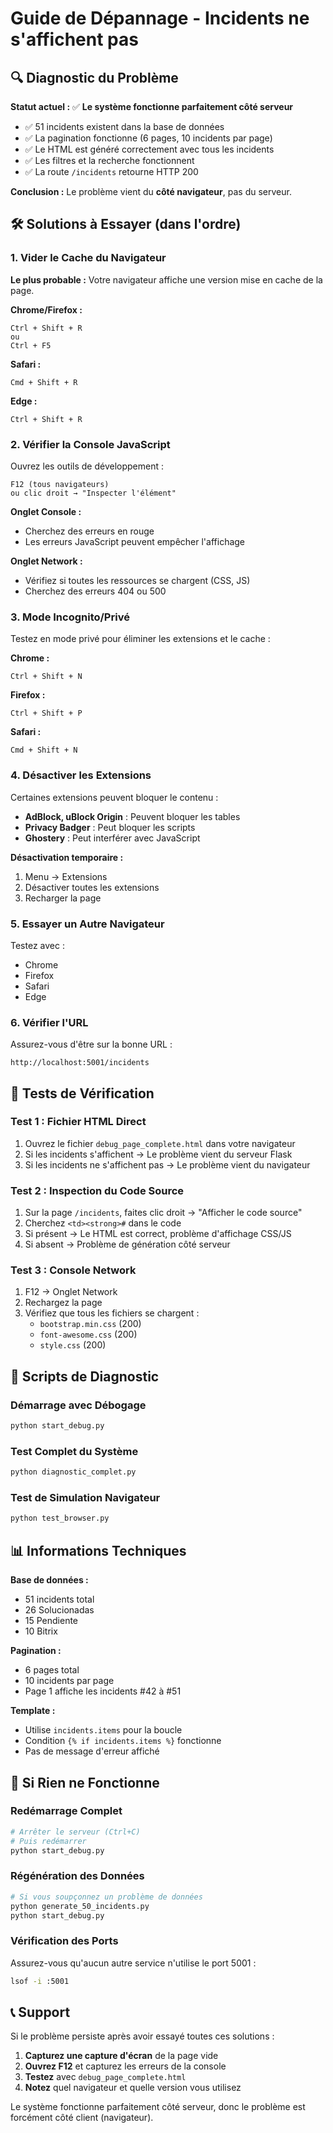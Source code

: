 # Guide de Dépannage - Incidents ne s'affichent pas

## 🔍 Diagnostic du Problème

**Statut actuel :** ✅ **Le système fonctionne parfaitement côté serveur**

- ✅ 51 incidents existent dans la base de données
- ✅ La pagination fonctionne (6 pages, 10 incidents par page)
- ✅ Le HTML est généré correctement avec tous les incidents
- ✅ Les filtres et la recherche fonctionnent
- ✅ La route `/incidents` retourne HTTP 200

**Conclusion :** Le problème vient du **côté navigateur**, pas du serveur.

## 🛠️ Solutions à Essayer (dans l'ordre)

### 1. Vider le Cache du Navigateur

**Le plus probable :** Votre navigateur affiche une version mise en cache de la page.

**Chrome/Firefox :**

```
Ctrl + Shift + R
ou
Ctrl + F5
```

**Safari :**

```
Cmd + Shift + R
```

**Edge :**

```
Ctrl + Shift + R
```

### 2. Vérifier la Console JavaScript

Ouvrez les outils de développement :

```
F12 (tous navigateurs)
ou clic droit → "Inspecter l'élément"
```

**Onglet Console :**

- Cherchez des erreurs en rouge
- Les erreurs JavaScript peuvent empêcher l'affichage

**Onglet Network :**

- Vérifiez si toutes les ressources se chargent (CSS, JS)
- Cherchez des erreurs 404 ou 500

### 3. Mode Incognito/Privé

Testez en mode privé pour éliminer les extensions et le cache :

**Chrome :**

```
Ctrl + Shift + N
```

**Firefox :**

```
Ctrl + Shift + P
```

**Safari :**

```
Cmd + Shift + N
```

### 4. Désactiver les Extensions

Certaines extensions peuvent bloquer le contenu :

- **AdBlock, uBlock Origin** : Peuvent bloquer les tables
- **Privacy Badger** : Peut bloquer les scripts
- **Ghostery** : Peut interférer avec JavaScript

**Désactivation temporaire :**

1. Menu → Extensions
2. Désactiver toutes les extensions
3. Recharger la page

### 5. Essayer un Autre Navigateur

Testez avec :

- Chrome
- Firefox
- Safari
- Edge

### 6. Vérifier l'URL

Assurez-vous d'être sur la bonne URL :

```
http://localhost:5001/incidents
```

## 🧪 Tests de Vérification

### Test 1 : Fichier HTML Direct

1. Ouvrez le fichier `debug_page_complete.html` dans votre navigateur
2. Si les incidents s'affichent → Le problème vient du serveur Flask
3. Si les incidents ne s'affichent pas → Le problème vient du navigateur

### Test 2 : Inspection du Code Source

1. Sur la page `/incidents`, faites clic droit → "Afficher le code source"
2. Cherchez `<td><strong>#` dans le code
3. Si présent → Le HTML est correct, problème d'affichage CSS/JS
4. Si absent → Problème de génération côté serveur

### Test 3 : Console Network

1. F12 → Onglet Network
2. Rechargez la page
3. Vérifiez que tous les fichiers se chargent :
   - `bootstrap.min.css` (200)
   - `font-awesome.css` (200)
   - `style.css` (200)

## 🔧 Scripts de Diagnostic

### Démarrage avec Débogage

```bash
python start_debug.py
```

### Test Complet du Système

```bash
python diagnostic_complet.py
```

### Test de Simulation Navigateur

```bash
python test_browser.py
```

## 📊 Informations Techniques

**Base de données :**

- 51 incidents total
- 26 Solucionadas
- 15 Pendiente
- 10 Bitrix

**Pagination :**

- 6 pages total
- 10 incidents par page
- Page 1 affiche les incidents #42 à #51

**Template :**

- Utilise `incidents.items` pour la boucle
- Condition `{% if incidents.items %}` fonctionne
- Pas de message d'erreur affiché

## 🚨 Si Rien ne Fonctionne

### Redémarrage Complet

```bash
# Arrêter le serveur (Ctrl+C)
# Puis redémarrer
python start_debug.py
```

### Régénération des Données

```bash
# Si vous soupçonnez un problème de données
python generate_50_incidents.py
python start_debug.py
```

### Vérification des Ports

Assurez-vous qu'aucun autre service n'utilise le port 5001 :

```bash
lsof -i :5001
```

## 📞 Support

Si le problème persiste après avoir essayé toutes ces solutions :

1. **Capturez une capture d'écran** de la page vide
2. **Ouvrez F12** et capturez les erreurs de la console
3. **Testez** avec `debug_page_complete.html`
4. **Notez** quel navigateur et quelle version vous utilisez

Le système fonctionne parfaitement côté serveur, donc le problème est forcément côté client (navigateur).
